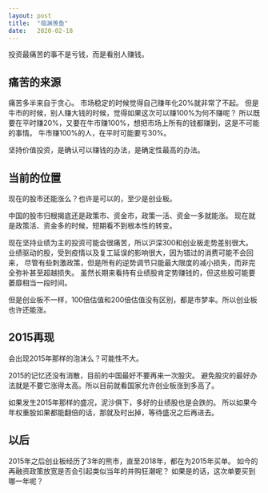 ```yaml
---
layout: post
title:  "临渊羡鱼"
date:   2020-02-18
---
```


投资最痛苦的事不是亏钱，而是看别人赚钱。

## 痛苦的来源
痛苦多半来自于贪心。
市场稳定的时候觉得自己赚年化20%就非常了不起。
但是牛市的时候，别人赚大钱的时候，觉得如果这次可以赚100%为何不赚呢？
所以既要在平时赚20%，又要在牛市赚100%，想把市场上所有的钱都赚到，这是不可能的事情。
牛市赚100%的人，在平时可能要亏30%。

坚持价值投资，是确认可以赚钱的办法，是确定性最高的办法。

## 当前的位置
现在的股市还能涨么？也许是可以的，至少是创业板。

中国的股市归根揭底还是政策市、资金市，政策一活、资金一多就能涨。
现在就是政策活、资金多的时候，短期看不到根本性的转变。

现在坚持业绩为主的投资可能会很痛苦，所以沪深300和创业板走势差别很大。
业绩驱动的股，受到疫情以及复工延误的影响很大，因为错过的消费可能不会回来，
尽管有些刺激政策，但是所有的逆势调节只能最大限度的减小损失，而非完全弥补甚至超越损失。
虽然长期来看持有业绩股肯定势赚钱的，但这些股可能要萎靡相当一段时间。

但是创业板不一样，100倍估值和200倍估值没有区别，都是市梦率。所以创业板也许还能涨。

## 2015再现
会出现2015年那样的泡沫么？可能性不大。

2015的记忆还没有消散，目前的中国最好不要再来一次股灾。
避免股灾的最好办法就是不要它涨得太高。所以目前就看国家允许创业板涨到多高了。

如果发生2015年那样的盛况，泥沙俱下，多好的业绩股也是会跌的。
所以如果今年权重股如果都能翻倍的话，那就及时出掉，等待盛况之后再进去。

## 以后
2015年之后创业板经历了3年的熊市，直至2018年，都在为2015年买单。
如今的再融资政策放宽是否会引起类似当年的并购狂潮呢？
如果是的话，这次单要买到哪一年呢？





